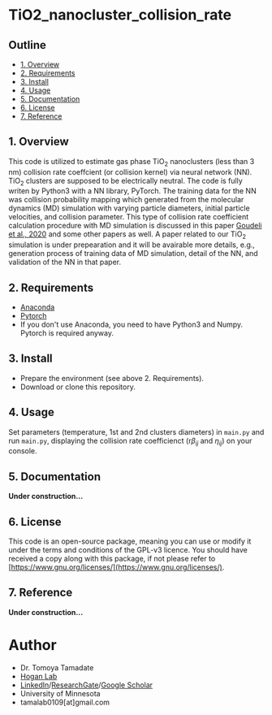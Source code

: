 # TiO2_nanocluster_collision_rate
## Outline
* [1. Overview](#1-overview)
* [2. Requirements](#2-requirements)
* [3. Install](#3-install)
* [4. Usage](#4-usage)
* [5. Documentation](#5-documentation)
* [6. License](#6-license)
* [7. Reference](#7-reference)
## 1. Overview
This code is utilized to estimate gas phase TiO<sub>2</sub> nanoclusters (less than 3 nm) collision rate coeffcient (or collision kernel) via neural network (NN).  TiO<sub>2</sub> clusters are supposed to be electrically neutral.  The code is fully writen by Python3 with a NN library, PyTorch. The training data for the NN was collision probability mapping which generated from the molecular dynamics (MD) simulation with varying particle diameters, initial particle velocities, and collision parameter.  This type of collision rate coefficient calculation procedure with MD simulation is discussed in this paper [Goudeli et al., 2020](https://www.sciencedirect.com/science/article/pii/S0021850220300471?via%3Dihub) and some other papers as well.  A paper related to our TiO<sub>2</sub> simulation is under prepearation and it will be avairable more details, e.g., generation process of training data of MD simulation, detail of the NN, and validation of the NN in that paper.

## 2. Requirements
* [Anaconda](https://www.anaconda.com/)
* [Pytorch](https://pytorch.org/)
* If you don't use Anaconda, you need to have Python3 and Numpy.  Pytorch is required anyway.

## 3. Install
* Prepare the environment (see above 2. Requirements).
* Download or clone this repository.

## 4. Usage
Set parameters (temperature, 1st and 2nd clusters diameters) in `main.py` and run `main.py`, displaying the collision rate coefficienct (r$\beta_{ij}$ and $\eta_{ij}$) on your console.

## 5. Documentation
**Under construction...**

## 6. License
This code is an open-source package, meaning you can use or modify it under the terms and conditions of the GPL-v3 licence. You should have received a copy along with this package, if not please refer to [https://www.gnu.org/licenses/](https://www.gnu.org/licenses/).

## 7. Reference
**Under construction...**

# Author
* Dr. Tomoya Tamadate
* [Hogan Lab](https://hoganlab.umn.edu/)
* [LinkedIn](https://www.linkedin.com/in/tomoya-tamadate-953673142/)/[ResearchGate](https://www.researchgate.net/profile/Tomoya-Tamadate)/[Google Scholar](https://scholar.google.com/citations?user=XXSOgXwAAAAJ&hl=ja)
* University of Minnesota
* tamalab0109[at]gmail.com
